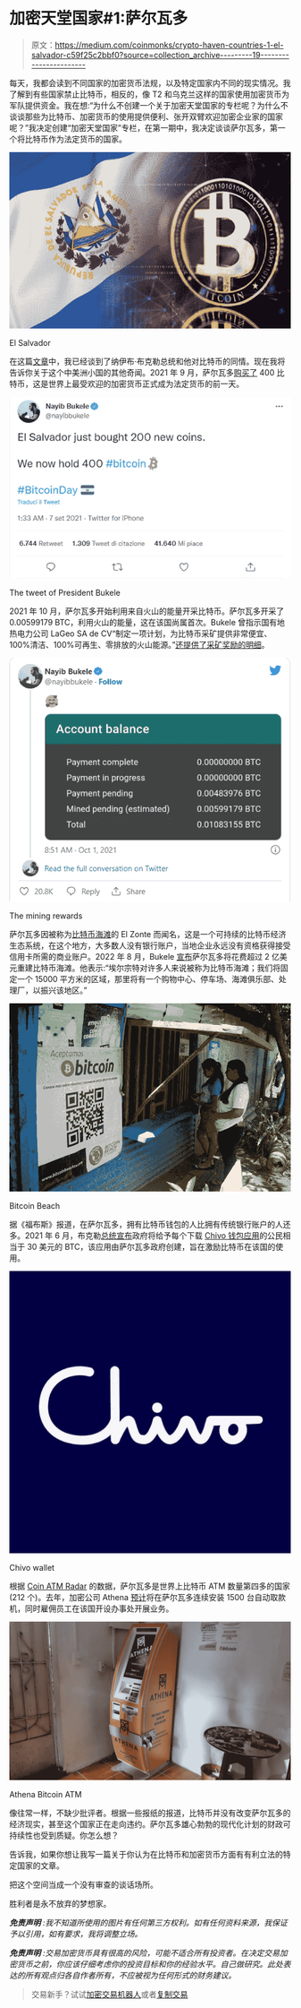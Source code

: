 # 加密天堂国家#1:萨尔瓦多

> 原文：<https://medium.com/coinmonks/crypto-haven-countries-1-el-salvador-c59f25c2bbf0?source=collection_archive---------19----------------------->

每天，我都会读到不同国家的加密货币法规，以及特定国家内不同的现实情况。我了解到有些国家禁止比特币，相反的，像 T2 和乌克兰这样的国家使用加密货币为军队提供资金。我在想:“为什么不创建一个关于加密天堂国家的专栏呢？为什么不谈谈那些为比特币、加密货币的使用提供便利、张开双臂欢迎加密企业家的国家呢？”我决定创建“加密天堂国家”专栏，在第一期中，我决定谈谈萨尔瓦多，第一个将比特币作为法定货币的国家。

![](img/7fe53c89a619b717bf86b2b0f84b23b8.png)

El Salvador

在这篇[文章](/coinmonks/friends-and-supporters-of-btc-3-president-of-el-salvador-nayib-bukele-db0162673b9e)中，我已经谈到了纳伊布·布克勒总统和他对比特币的同情。现在我将告诉你关于这个中美洲小国的其他奇闻。2021 年 9 月，萨尔瓦多[购买了](https://twitter.com/nayibbukele/status/1435023474494410753?ref_src=twsrc%5Etfw%7Ctwcamp%5Etweetembed%7Ctwterm%5E1435023474494410753%7Ctwgr%5E63946e84de2d231c636c51b6985f6d83c7f9fbb2%7Ctwcon%5Es1_&ref_url=https%3A%2F%2Fwww.cnbc.com%2F2021%2F09%2F07%2Fel-salvador-buys-400-bitcoin-ahead-of-law-making-it-legal-currency.html) 400 比特币，这是世界上最受欢迎的加密货币正式成为法定货币的前一天。

![](img/5ca8bccc3bdcf3298a59fb849801c023.png)

The tweet of President Bukele

2021 年 10 月，萨尔瓦多开始利用来自火山的能量开采比特币。萨尔瓦多开采了 0.00599179 BTC，利用火山的能量，这在该国尚属首次。Bukele 曾指示国有地热电力公司 LaGeo SA de CV“制定一项计划，为比特币采矿提供非常便宜、100%清洁、100%可再生、零排放的火山能源。”[还提供了采矿奖励的明细](https://twitter.com/nayibbukele/status/1443830930997719044?ref_src=twsrc%5Etfw%7Ctwcamp%5Etweetem-bed%7Ctwterm%5E1443830930997719044%7Ctwgr%5E5b8f8a0b6d8d3d184289b44c37559d87cd6b0e5e%7Ctwcon%5Es1_&ref_url=https%3A%2F%2Fwww.cnbc.com%2F2021%2F10%2F01%2Fel-salvador-just-started-mining-bitcoin-with-volcanoes-for-the-first-time-ever-and-theyve-already-made-269.html)。

![](img/0bd3b3d396450c64e0815c4dc8e1aaba.png)

The mining rewards

萨尔瓦多因被称为[比特币海滩](https://www.cbsnews.com/news/bitcoin-beach-el-salvador-60-minutes-2022-04-10/)的 El Zonte 而闻名，这是一个可持续的比特币经济生态系统，在这个地方，大多数人没有银行账户，当地企业永远没有资格获得接受信用卡所需的商业账户。2022 年 8 月，Bukele [宣布](https://www.presidencia.gob.sv/presidente-nayib-bukele-lanza-la-fase-2-de-surf-city-1-en-la-libertad-y-anuncia-la-ejecucion-de-proyectos-que-potenciaran-el-turismo/)萨尔瓦多将花费超过 2 亿美元重建比特币海滩。他表示:“埃尔宗特对许多人来说被称为比特币海滩；我们将固定一个 15000 平方米的区域，那里将有一个购物中心、停车场、海滩俱乐部、处理厂，以振兴该地区。”

![](img/c04354211eabf3d455bb4f5c8cc2d792.png)

Bitcoin Beach

据《福布斯》报道，在萨尔瓦多，拥有比特币钱包的人比拥有传统银行账户的人还多。2021 年 6 月，布克勒[总统宣布](https://diarioelsalvador.com/estos-son-algunos-datos-importantes-que-debe-saber-sobre-la-aplicacion-de-la-ley-bitcoin-en-el-salvador/97732/)政府将给予每个下载 [Chivo 钱包应用](https://www.chivowallet.com/)的公民相当于 30 美元的 BTC，该应用由萨尔瓦多政府创建，旨在激励比特币在该国的使用。

![](img/ac15340a30aed44b3219cf0f6311562e.png)

Chivo wallet

根据 [Coin ATM Radar](https://coinatmradar.com/countries/) 的数据，萨尔瓦多是世界上比特币 ATM 数量第四多的国家(212 个)。去年，加密公司 Athena [预计](https://www.techtimes.com/articles/261985/20210625/el-salvador-install-1-500-crypto-atms-adult-citizens-30.htm)将在萨尔瓦多连续安装 1500 台自动取款机，同时雇佣员工在该国开设办事处开展业务。

![](img/3528fb2a859e2d5f6c890ae2bed5f466.png)

Athena Bitcoin ATM

像往常一样，不缺少批评者。根据一些报纸的报道，比特币并没有改变萨尔瓦多的经济现实，甚至这个国家正在走向违约。萨尔瓦多雄心勃勃的现代化计划的财政可持续性也受到质疑。你怎么想？

告诉我，如果你想让我写一篇关于你认为在比特币和加密货币方面有有利立法的特定国家的文章。

把这个空间当成一个没有审查的谈话场所。

胜利者是永不放弃的梦想家。

***免责声明*** *:我不知道所使用的图片有任何第三方权利。如有任何资料来源，我保证予以引用，如有要求，我将调整立场。*

***免责声明*** *:交易加密货币具有很高的风险，可能不适合所有投资者。在决定交易加密货币之前，你应该仔细考虑你的投资目标和你的经验水平。自己做研究。此处表达的所有观点归各自作者所有，不应被视为任何形式的财务建议。*

> 交易新手？试试[加密交易机器人](/coinmonks/crypto-trading-bot-c2ffce8acb2a)或者[复制交易](/coinmonks/top-10-crypto-copy-trading-platforms-for-beginners-d0c37c7d698c)